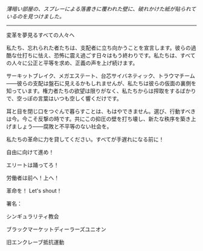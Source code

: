 _薄暗い部屋の、スプレーによる落書きに覆われた壁に、破れかけた紙が貼られているのを見つけました。_

---

変革を夢見るすべての人々へ

私たち、忘れられた者たちは、支配者に立ち向かうことを宣言します。彼らの過酷な仕打ちに怯え、恐怖に震え過ごす日々はもう終わりです。私たちは、すべての人々に公正と平等を求め、正義の声を上げ続けます。

サーキットブレイク、メガエステート、台芯サイバネティック、トラウマチーム――彼らの支配は盤石に見えるかもしれませんが、私たちは彼らの仮面の裏側を知っています。権力者たちの欲望は限りがなく、私たちからは搾取をするばかりで、空っぽの言葉はいつも空しく響くだけです。

耳と目を閉じ口をつぐんで暮らすことは、もはやできません。選び、行動すべきは今。今こそ反撃の時です。共にこの抑圧の壁を打ち壊し、新たな秩序を築き上げましょう――腐敗と不平等のない社会を。

私たちの革命に力を貸してください。すべてが手遅れになる前に！

自由に向けて進め！

エリートは踊ってろ！

労働者は前へ！上へ！

革命を！ Let's shout！

署名：

シンギュラリティ教会

ブラックマーケットディーラーズユニオン

旧エンクレーブ抵抗運動
